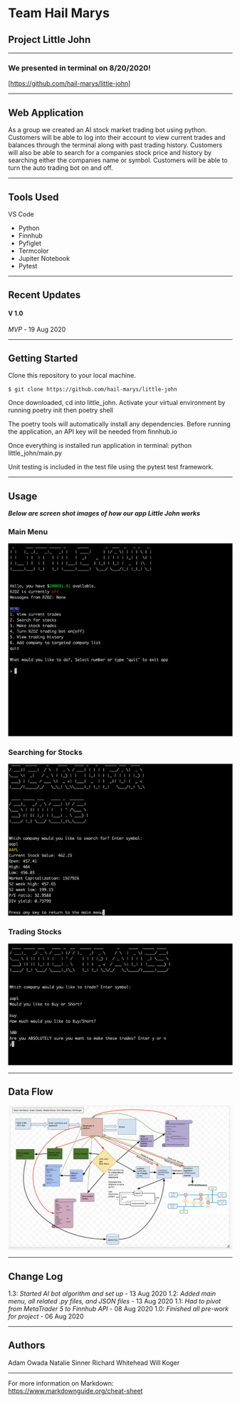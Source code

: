 # Team Hail Marys

## Project Little John

---

### We presented in terminal on 8/20/2020!

[https://github.com/hail-marys/little-john]

---

## Web Application

As a group we created an AI stock market trading bot using python. Customers will be able to log into their account to view current trades and balances through the terminal along with past trading history. Customers will also be able to search for a companies stock price and history by searching either the companies name or symbol. Customers will be able to turn the auto trading bot on and off. 

---

## Tools Used
VS Code

- Python
- Finnhub
- Pyfiglet
- Termcolor
- Jupiter Notebook
- Pytest

---

## Recent Updates

#### V 1.0
*MVP* - 19 Aug 2020

---

## Getting Started

Clone this repository to your local machine.

```
$ git clone https://github.com/hail-marys/little-john
```
Once downloaded, cd into little_john. Activate your virtual environment by running poetry init then poetry shell

The poetry tools will automatically install any dependencies. Before running the application, an API key will be needed from finnhub.io

Once everything is installed run application in terminal: python little_john/main.py

Unit testing is included in the test file using the pytest test framework. 

---

## Usage
***Below are screen shot images of how our app Little John works***

### Main Menu
![Main Menu](assets/Main_menu.png)

### Searching for Stocks
![Process of how to search for stocks](assets/Search_for_stocks.png)

### Trading Stocks
![Process of how to trade stocks](assets/Stock_trades.png)

---

## Data Flow 
![Data Flow Diagram](assets/Flow_Chart.png)

---

## Change Log
1.3: *Started AI bot algorithm and set up* - 13 Aug 2020
1.2: *Added main menu, all related .py files, and JSON files* - 13 Aug 2020
1.1: *Had to pivot from MetaTrader 5 to Finnhub API* - 08 Aug 2020
1.0: *Finished all pre-work for project* - 06 Aug 2020

---

## Authors
Adam Owada 
Natalie Sinner
Richard Whitehead
Will Koger

---

For more information on Markdown: https://www.markdownguide.org/cheat-sheet
